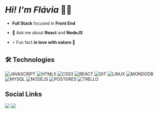  # *Hi! I'm Flávia* 🤟🏻

-  **Full Stack** focused in **Front End** 

- 💬 Ask me about **React** and **NodeJS**

- ⚡ Fun fact **in love with nature 🌱**

## 🛠 Technologies

![JAVASCRIPT](https://icongr.am/devicon/javascript-original.svg?size=40&color=currentColor)
![HTML5](https://icongr.am/devicon/html5-original.svg?size=40&color=currentColor)
![CSS3](https://icongr.am/devicon/css3-original.svg?size=40&color=currentColor)
![REACT](https://icongr.am/devicon/react-original.svg?size=40&color=currentColor)
![GIT](https://icongr.am/devicon/git-original.svg?size=40&color=currentColor)
![LINUX](https://icongr.am/devicon/linux-original.svg?size=40&color=currentColor)
![MONDODB](https://icongr.am/devicon/mongodb-original.svg?size=40&color=currentColor)
![MYSQL](https://icongr.am/devicon/mysql-original.svg?size=40&color=currentColor)
![NODEJS](https://icongr.am/devicon/nodejs-original.svg?size=40&color=currentColor)
![POSTGRES](https://icongr.am/devicon/postgresql-original.svg?size=40&color=currentColor)
![TRELLO](https://icongr.am/devicon/trello-plain.svg?size=40&color=currentColor)


## Social Links
<a href='https://www.linkedin.com/in/flaviamendesz/' target="_blank"><img src='https://img.shields.io/badge/-LinkedIn-%230077B5?style=for-the-badge&logo=linkedin&logoColor=white'></a>
 <a href = "mailto:flaviam.dev@gmail.com"><img src="https://img.shields.io/badge/-Gmail-%23333?style=for-the-badge&logo=gmail&logoColor=white" target="_blank"></a>



